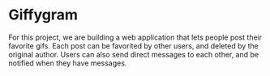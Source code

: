 # Giffygram

For this project, we are building a web application that lets people post their favorite gifs. Each post can be favorited by other users, and deleted by the original author. Users can also send direct messages to each other, and be notified when they have messages.



